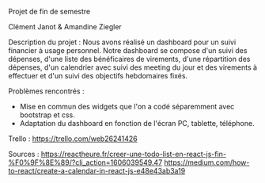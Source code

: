 Projet de fin de semestre

Clément Janot & Amandine Ziegler

Description du projet : 
Nous avons réalisé un dashboard pour un suivi financier à usage personnel. 
Notre dashboard se compose d'un suivi des dépenses, d'une liste des bénéficaires de virements, d'une répartition des dépenses, d'un calendrier avec suivi des meeting du jour et des virements à effectuer et d'un suivi des objectifs hebdomaires fixés. 

Problèmes rencontrés : 
- Mise en commun des widgets que l'on a codé séparemment avec bootstrap et css. 
- Adaptation du dashboard en fonction de l'écran PC, tablette, téléphone. 

Trello : https://trello.com/web26241426

Sources : https://reactheure.fr/creer-une-todo-list-en-react-js-fin-%F0%9F%8E%89/?cli_action=1606039549.47 https://medium.com/how-to-react/create-a-calendar-in-react-js-e48e43ab3a19